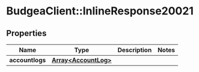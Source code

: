 # BudgeaClient::InlineResponse20021

## Properties
Name | Type | Description | Notes
------------ | ------------- | ------------- | -------------
**accountlogs** | [**Array&lt;AccountLog&gt;**](AccountLog.md) |  | 


